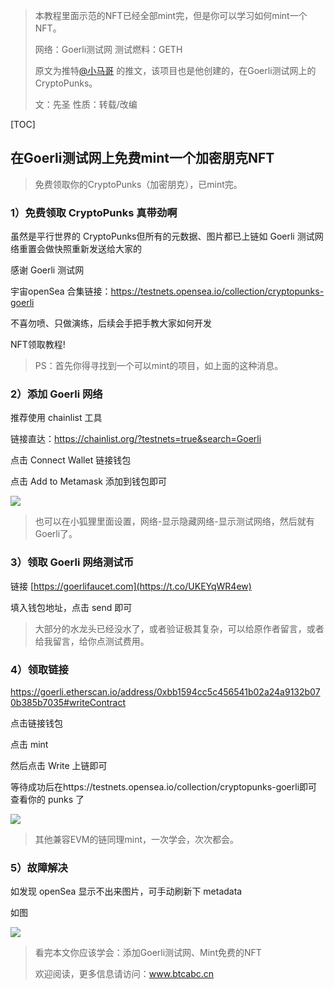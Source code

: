 > 本教程里面示范的NFT已经全部mint完，但是你可以学习如何mint一个NFT。
>
> 网络：Goerli测试网  测试燃料：GETH
>
> 原文为推特[@小马哥](https://twitter.com/ponyweb3_eth) 的推文，该项目也是他创建的，在Goerli测试网上的CryptoPunks。
>
> 文：先圣        性质：转载/改编

[TOC]

## 在Goerli测试网上免费mint一个加密朋克NFT

> 免费领取你的CryptoPunks（加密朋克），已mint完。

### 1）免费领取 CryptoPunks 真带劲啊

虽然是平行世界的 CryptoPunks但所有的元数据、图片都已上链如 Goerli 测试网络重置会做快照重新发送给大家的

感谢 Goerli 测试网

宇宙openSea 合集链接：https://testnets.opensea.io/collection/cryptopunks-goerli

不喜勿喷、只做演练，后续会手把手教大家如何开发 

NFT领取教程!

> PS：首先你得寻找到一个可以mint的项目，如上面的这种消息。



### 2）添加 Goerli 网络

推荐使用 chainlist 工具

链接直达：https://chainlist.org/?testnets=true&search=Goerli

点击 Connect Wallet 链接钱包

点击 Add to Metamask 添加到钱包即可

![](https://www.btcabc.cn/img/2023/3/1/1.png)

> 也可以在小狐狸里面设置，网络-显示隐藏网络-显示测试网络，然后就有Goerli了。



### 3）领取 Goerli 网络测试币 

链接 [https://goerlifaucet.com](https://t.co/UKEYqWR4ew)  

填入钱包地址，点击 send 即可

> 大部分的水龙头已经没水了，或者验证极其复杂，可以给原作者留言，或者给我留言，给你点测试费用。



### 4）领取链接

https://goerli.etherscan.io/address/0xbb1594cc5c456541b02a24a9132b070b385b7035#writeContract

点击链接钱包

点击 mint 

然后点击 Write 上链即可

等待成功后在https://testnets.opensea.io/collection/cryptopunks-goerli即可查看你的 punks 了

![](https://www.btcabc.cn/img/2023/3/1/2.png)

> 其他兼容EVM的链同理mint，一次学会，次次都会。



### 5）故障解决

如发现 openSea 显示不出来图片，可手动刷新下 metadata

 如图

![](https://www.btcabc.cn/img/2023/3/1/3.png)

> 看完本文你应该学会：添加Goerli测试网、Mint免费的NFT
>
> 欢迎阅读，更多信息请访问：www.btcabc.cn